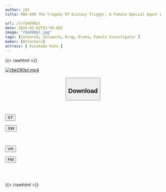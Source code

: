 ```yaml
---
author: j91
title: RBK-090 The Tragedy Of Ecstasy Trigger, A Female Special Agent Who Fell Into Darkness! Kana Kusakabe

url: /v/rbk090pl
date: 2024-02-02T01:50:00Z
image: "rbk090pl.jpg"
tags: [Censored, Solowork, Drug, Drama, Female Investigator	]
maker: [Attackers]
actress: [ Kusakabe Kana ]
---
```



{{< rawhtml >}}

<div class="video" data-videoid="el7XdR6yBaSYl7k">
    <a href="javascript:;">
        <img src="/v/rbk090pl/rbk090pl.jpg" width="WIDTH" height="HEIGHT" alt="rbk090pl.mp4" loading="lazy">
    </a>
</div>

<script type="text/javascript" src="https://j91.asia/asset/on-demand-st.js"></script>

<br>
  <link rel="stylesheet" href="https://j91.asia/asset/bs5.css">
  
  <center>
  <button class="btn btn-primary" type="button" data-bs-toggle="collapse" data-bs-target=".multi-collapse" aria-expanded="false" aria-controls="multiCollapseExample1 multiCollapseExample2"><h2>Download</h2></button></center>
</p>
<div class="row">
  <div class="col">
    <div class="collapse multi-collapse" id="multiCollapseExample1">
      <div class="card card-body">
	      	      <br>
<div class="buttons">  
<p><a href="https://streamtape.to/v/el7XdR6yBaSYl7k" target="_blank"><button class="btn-hover color-3"><i class="fa fa-download"></i> ST</button></a></p>
<p><a href="https://flaswish.com/c2q2zy24beom" target="_blank"><button class="btn-hover color-2"><i class="fa fa-download"></i> SW</button></a></p></div>
    </div>
  </div>
</div>
  <div class="col">
    <div class="collapse multi-collapse" id="multiCollapseExample2">
      <div class="card card-body">
	      <br>
<div class="buttons">
<p><a href="javascript:;" target="_blank"><button class="btn-hover color-9"><i class="fa fa-download"></i> VH</button></a></p>
<p><a href="javascript:;" target="_blank"><button class="btn-hover color-8"><i class="fa fa-download"></i> FM</button></a></p></div>
<br><br>
      </div>
    </div>
  </div>
</div>

{{< /rawhtml >}}